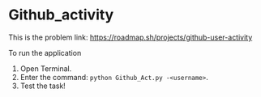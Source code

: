 # Github_activity
This is the problem link: https://roadmap.sh/projects/github-user-activity

To run the application

1. Open Terminal.
2. Enter the command: `python Github_Act.py -<username>`.
3. Test the task!
